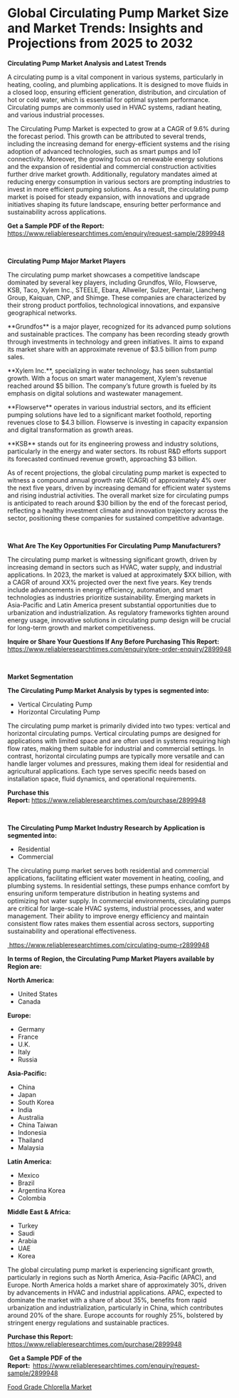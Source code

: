 <p><h1>Global Circulating Pump Market Size and Market Trends: Insights and Projections from 2025 to 2032</h1></p><p><strong>Circulating Pump Market Analysis and Latest Trends</strong></p>
<p><p>A circulating pump is a vital component in various systems, particularly in heating, cooling, and plumbing applications. It is designed to move fluids in a closed loop, ensuring efficient generation, distribution, and circulation of hot or cold water, which is essential for optimal system performance. Circulating pumps are commonly used in HVAC systems, radiant heating, and various industrial processes.</p><p>The Circulating Pump Market is expected to grow at a CAGR of 9.6% during the forecast period. This growth can be attributed to several trends, including the increasing demand for energy-efficient systems and the rising adoption of advanced technologies, such as smart pumps and IoT connectivity. Moreover, the growing focus on renewable energy solutions and the expansion of residential and commercial construction activities further drive market growth. Additionally, regulatory mandates aimed at reducing energy consumption in various sectors are prompting industries to invest in more efficient pumping solutions. As a result, the circulating pump market is poised for steady expansion, with innovations and upgrade initiatives shaping its future landscape, ensuring better performance and sustainability across applications.</p></p>
<p><strong>Get a Sample PDF of the Report:&nbsp;</strong> <a href="https://www.reliableresearchtimes.com/enquiry/request-sample/2899948?utm_campaign=2117&utm_medium=2&utm_source=Github&utm_content=ia&utm_term=16032025&utm_id=circulating-pump">https://www.reliableresearchtimes.com/enquiry/request-sample/2899948</a></p>
<p>&nbsp;</p>
<p><strong>Circulating Pump Major Market Players</strong></p>
<p><p>The circulating pump market showcases a competitive landscape dominated by several key players, including Grundfos, Wilo, Flowserve, KSB, Taco, Xylem Inc., STEELE, Ebara, Allweiler, Sulzer, Pentair, Liancheng Group, Kaiquan, CNP, and Shimge. These companies are characterized by their strong product portfolios, technological innovations, and expansive geographical networks.</p><p>**Grundfos** is a major player, recognized for its advanced pump solutions and sustainable practices. The company has been recording steady growth through investments in technology and green initiatives. It aims to expand its market share with an approximate revenue of $3.5 billion from pump sales.</p><p>**Xylem Inc.**, specializing in water technology, has seen substantial growth. With a focus on smart water management, Xylem's revenue reached around $5 billion. The company’s future growth is fueled by its emphasis on digital solutions and wastewater management.</p><p>**Flowserve** operates in various industrial sectors, and its efficient pumping solutions have led to a significant market foothold, reporting revenues close to $4.3 billion. Flowserve is investing in capacity expansion and digital transformation as growth areas.</p><p>**KSB** stands out for its engineering prowess and industry solutions, particularly in the energy and water sectors. Its robust R&D efforts support its forecasted continued revenue growth, approaching $3 billion.</p><p>As of recent projections, the global circulating pump market is expected to witness a compound annual growth rate (CAGR) of approximately 4% over the next five years, driven by increasing demand for efficient water systems and rising industrial activities. The overall market size for circulating pumps is anticipated to reach around $30 billion by the end of the forecast period, reflecting a healthy investment climate and innovation trajectory across the sector, positioning these companies for sustained competitive advantage.</p></p>
<p>&nbsp;</p>
<p><strong>What Are The Key Opportunities For Circulating Pump Manufacturers?</strong></p>
<p><p>The circulating pump market is witnessing significant growth, driven by increasing demand in sectors such as HVAC, water supply, and industrial applications. In 2023, the market is valued at approximately $XX billion, with a CAGR of around XX% projected over the next five years. Key trends include advancements in energy efficiency, automation, and smart technologies as industries prioritize sustainability. Emerging markets in Asia-Pacific and Latin America present substantial opportunities due to urbanization and industrialization. As regulatory frameworks tighten around energy usage, innovative solutions in circulating pump design will be crucial for long-term growth and market competitiveness.</p></p>
<p><strong>Inquire or Share Your Questions If Any Before Purchasing This Report:</strong> <a href="https://www.reliableresearchtimes.com/enquiry/pre-order-enquiry/2899948?utm_campaign=2117&utm_medium=2&utm_source=Github&utm_content=ia&utm_term=16032025&utm_id=circulating-pump">https://www.reliableresearchtimes.com/enquiry/pre-order-enquiry/2899948</a></p>
<p>&nbsp;</p>
<p><strong>Market Segmentation</strong></p>
<p><strong>The Circulating Pump Market Analysis by types is segmented into:</strong></p>
<p><ul><li>Vertical Circulating Pump</li><li>Horizontal Circulating Pump</li></ul></p>
<p><p>The circulating pump market is primarily divided into two types: vertical and horizontal circulating pumps. Vertical circulating pumps are designed for applications with limited space and are often used in systems requiring high flow rates, making them suitable for industrial and commercial settings. In contrast, horizontal circulating pumps are typically more versatile and can handle larger volumes and pressures, making them ideal for residential and agricultural applications. Each type serves specific needs based on installation space, fluid dynamics, and operational requirements.</p></p>
<p><strong>Purchase this Report:&nbsp;</strong><a href="https://www.reliableresearchtimes.com/purchase/2899948?utm_campaign=2117&utm_medium=2&utm_source=Github&utm_content=ia&utm_term=16032025&utm_id=circulating-pump">https://www.reliableresearchtimes.com/purchase/2899948</a></p>
<p>&nbsp;</p>
<p><strong>The Circulating Pump Market Industry Research by Application is segmented into:</strong></p>
<p><ul><li>Residential</li><li>Commercial</li></ul></p>
<p><p>The circulating pump market serves both residential and commercial applications, facilitating efficient water movement in heating, cooling, and plumbing systems. In residential settings, these pumps enhance comfort by ensuring uniform temperature distribution in heating systems and optimizing hot water supply. In commercial environments, circulating pumps are critical for large-scale HVAC systems, industrial processes, and water management. Their ability to improve energy efficiency and maintain consistent flow rates makes them essential across sectors, supporting sustainability and operational effectiveness.</p></p>
<p><a href="https://www.reliableresearchtimes.com/circulating-pump-r2899948?utm_campaign=2117&utm_medium=2&utm_source=Github&utm_content=ia&utm_term=16032025&utm_id=circulating-pump">&nbsp;https://www.reliableresearchtimes.com/circulating-pump-r2899948</a></p>
<p><strong>In terms of Region, the Circulating Pump Market Players available by Region are:</strong></p>
<p>
    <p> <strong> North America: </strong>
        <ul>
            <li>United States</li>
            <li>Canada</li>
        </ul>
        </p> 
    <p> <strong> Europe: </strong>
        <ul>
            <li>Germany</li>
            <li>France</li>
            <li>U.K.</li>
            <li>Italy</li>
            <li>Russia</li>
        </ul>
        </p> 
    <p> <strong> Asia-Pacific: </strong>
        <ul>
            <li>China</li>
            <li>Japan</li>
            <li>South Korea</li>
            <li>India</li>
            <li>Australia</li>
            <li>China Taiwan</li>
            <li>Indonesia</li>
            <li>Thailand</li>
            <li>Malaysia</li>
        </ul>
        </p> 
    <p> <strong> Latin America: </strong>
        <ul>
            <li>Mexico</li>
            <li>Brazil</li>
            <li>Argentina Korea</li>
            <li>Colombia</li>
        </ul>
        </p> 
    <p> <strong> Middle East & Africa: </strong>
        <ul>
            <li>Turkey</li>
            <li>Saudi</li>
            <li>Arabia</li>
            <li>UAE</li>
            <li>Korea</li>
        </ul>
    </p>
    </p>
<p><p>The global circulating pump market is experiencing significant growth, particularly in regions such as North America, Asia-Pacific (APAC), and Europe. North America holds a market share of approximately 30%, driven by advancements in HVAC and industrial applications. APAC, expected to dominate the market with a share of about 35%, benefits from rapid urbanization and industrialization, particularly in China, which contributes around 20% of the share. Europe accounts for roughly 25%, bolstered by stringent energy regulations and sustainable practices.</p></p>
<p><strong>Purchase this Report: </strong><a href="https://www.reliableresearchtimes.com/purchase/2899948?utm_campaign=2117&utm_medium=2&utm_source=Github&utm_content=ia&utm_term=16032025&utm_id=circulating-pump">https://www.reliableresearchtimes.com/purchase/2899948</a></p>
<p>&nbsp;<strong>Get a Sample PDF of the Report:&nbsp;&nbsp;</strong><a href="https://www.reliableresearchtimes.com/enquiry/request-sample/2899948?utm_campaign=2117&utm_medium=2&utm_source=Github&utm_content=ia&utm_term=16032025&utm_id=circulating-pump">https://www.reliableresearchtimes.com/enquiry/request-sample/2899948</a></p>
<p><strong></strong></p>
<p><p><a href="https://github.com/nathandecarvalho/Market-Research-Report-List-6/blob/main/food-grade-chlorella-market.md?utm_campaign=2117&utm_medium=2&utm_source=Github&utm_content=ia&utm_term=16032025&utm_id=circulating-pump">Food Grade Chlorella Market</a></p></p>